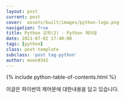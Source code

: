 ```yaml
---
layout: post
current: post
cover:  assets/built/images/python-logo.png
navigation: True
title: Python 강좌(2) - Python 제어문
date: 2021-07-02 17:40:00
tags: [python]
class: post-template
subclass: 'post tag-python'
author: moon9342
---
```


{% include python-table-of-contents.html %}

이글은  파이썬의 제어문에 대한내용을 담고 있습니다.